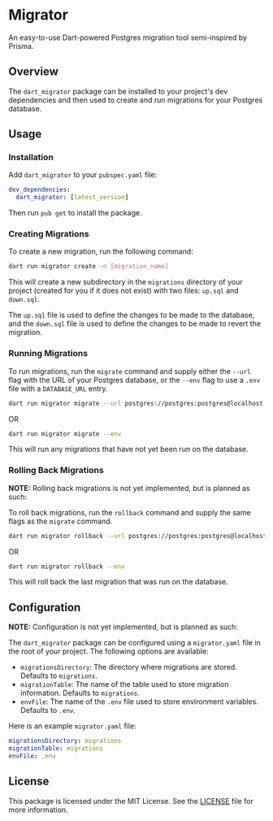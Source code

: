 # Migrator

An easy-to-use Dart-powered Postgres migration tool semi-inspired by Prisma.

## Overview

The `dart_migrator` package can be installed to your project's dev dependencies and then used to create and run migrations for your Postgres database.

## Usage

### Installation

Add `dart_migrator` to your `pubspec.yaml` file:

```yaml
dev_dependencies:
  dart_migrator: [latest_version]
```

Then run `pub get` to install the package.

### Creating Migrations

To create a new migration, run the following command:

```bash
dart run migrator create -n [migration_name]
```

This will create a new subdirectory in the `migrations` directory of your project (created for you if it does not exist) with two files: `up.sql` and `down.sql`. 

The `up.sql` file is used to define the changes to be made to the database, and the `down.sql` file is used to define the changes to be made to revert the migration.

### Running Migrations

To run migrations, run the `migrate` command and supply either the `--url` flag with the URL of your Postgres database, or the `--env` flag to use a `.env` file with a `DATABASE_URL` entry.

```bash
dart run migrator migrate --url postgres://postgres:postgres@localhost:5432/postgres
```

OR

```bash
dart run migrator migrate --env
```

This will run any migrations that have not yet been run on the database.

### Rolling Back Migrations

**NOTE:** Rolling back migrations is not yet implemented, but is planned as such:

To roll back migrations, run the `rollback` command and supply the same flags as the `migrate` command.

```bash
dart run migrator rollback --url postgres://postgres:postgres@localhost:5432/postgres
```

OR

```bash
dart run migrator rollback --env
```

This will roll back the last migration that was run on the database.

## Configuration

**NOTE:** Configuration is not yet implemented, but is planned as such:

The `dart_migrator` package can be configured using a `migrator.yaml` file in the root of your project. The following options are available:

- `migrationsDirectory`: The directory where migrations are stored. Defaults to `migrations`.
- `migrationTable`: The name of the table used to store migration information. Defaults to `migrations`.
- `envFile`: The name of the `.env` file used to store environment variables. Defaults to `.env`.

Here is an example `migrator.yaml` file:

```yaml
migrationsDirectory: migrations
migrationTable: migrations
envFile: .env
```

## License

This package is licensed under the MIT License. See the [LICENSE](LICENSE) file for more information.
